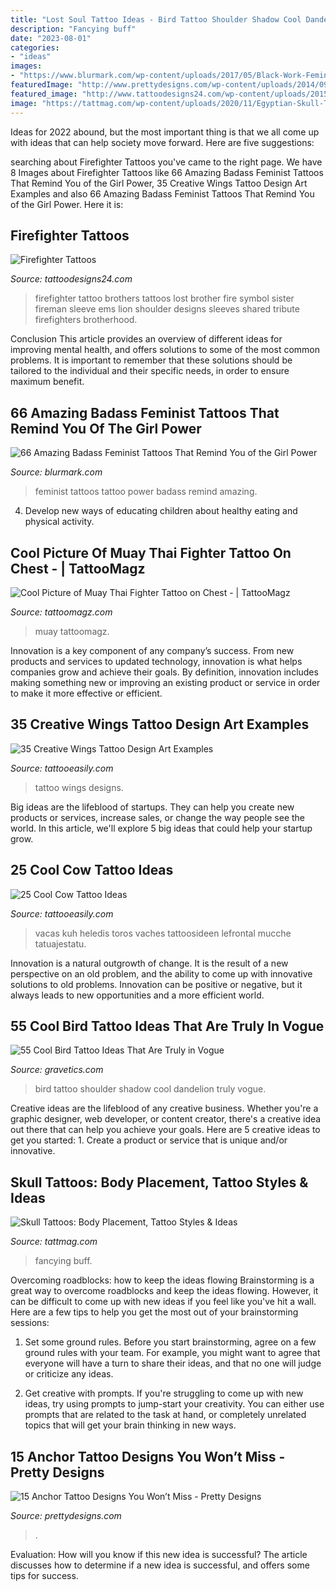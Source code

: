 ```yaml
---
title: "Lost Soul Tattoo Ideas - Bird Tattoo Shoulder Shadow Cool Dandelion Truly Vogue"
description: "Fancying buff"
date: "2023-08-01"
categories:
- "ideas"
images:
- "https://www.blurmark.com/wp-content/uploads/2017/05/Black-Work-Feminist-Tattoo.jpg"
featuredImage: "http://www.prettydesigns.com/wp-content/uploads/2014/09/Anchor-and-Words-Tattoo.jpg"
featured_image: "http://www.tattoodesigns24.com/wp-content/uploads/2015/01/Brothers-Lost-Firefighter-Tattoo.jpg"
image: "https://tattmag.com/wp-content/uploads/2020/11/Egyptian-Skull-Tattoo-1.jpg"
---
```



Ideas for 2022 abound, but the most important thing is that we all come up with ideas that can help society move forward. Here are five suggestions: 

	

		
searching about Firefighter Tattoos you've came to the right page. We have 8 Images about Firefighter Tattoos like 66 Amazing Badass Feminist Tattoos That Remind You of the Girl Power, 35 Creative Wings Tattoo Design Art Examples and also 66 Amazing Badass Feminist Tattoos That Remind You of the Girl Power. Here it is:
		
    
## Firefighter Tattoos

<img loading=lazy src="http://www.tattoodesigns24.com/wp-content/uploads/2015/01/Brothers-Lost-Firefighter-Tattoo.jpg" onerror="this.onerror=null;this.src='https://tse3.mm.bing.net/th?id=OIP.WDqBJqZYgcJqyaxDq1YmQQHaLG&amp;pid=15.1';" alt="Firefighter Tattoos">

_Source: tattoodesigns24.com_

>firefighter tattoo brothers tattoos lost brother fire symbol sister fireman sleeve ems lion shoulder designs sleeves shared tribute firefighters brotherhood. 

	

Conclusion
This article provides an overview of different ideas for improving mental health, and offers solutions to some of the most common problems. It is important to remember that these solutions should be tailored to the individual and their specific needs, in order to ensure maximum benefit.

    
## 66 Amazing Badass Feminist Tattoos That Remind You Of The Girl Power

<img loading=lazy src="https://www.blurmark.com/wp-content/uploads/2017/05/Black-Work-Feminist-Tattoo.jpg" onerror="this.onerror=null;this.src='https://tse1.mm.bing.net/th?id=OIP.svaMdtzaINc1AQB0qqdCDgHaIC&amp;pid=15.1';" alt="66 Amazing Badass Feminist Tattoos That Remind You of the Girl Power">

_Source: blurmark.com_

>feminist tattoos tattoo power badass remind amazing. 

	

4. Develop new ways of educating children about healthy eating and physical activity.

    
## Cool Picture Of Muay Thai Fighter Tattoo On Chest - | TattooMagz

<img loading=lazy src="https://tattoomagz.com/wp-content/uploads/muay-thai-tattoos-muay-thai-tattoo-bangkok-thailand-36333-504x671.jpg" onerror="this.onerror=null;this.src='https://tse2.mm.bing.net/th?id=OIP.RsbyDRbWmvC6Py146alLRQHaJ3&amp;pid=15.1';" alt="Cool Picture of Muay Thai Fighter Tattoo on Chest - | TattooMagz">

_Source: tattoomagz.com_

>muay tattoomagz. 

	

Innovation is a key component of any company’s success. From new products and services to updated technology, innovation is what helps companies grow and achieve their goals. By definition, innovation includes making something new or improving an existing product or service in order to make it more effective or efficient.

    
## 35 Creative Wings Tattoo Design Art Examples

<img loading=lazy src="http://www.tattooeasily.com/wp-content/uploads/2013/06/295.jpg" onerror="this.onerror=null;this.src='https://tse2.mm.bing.net/th?id=OIP.bOU_WMdwzmzoGCYb2GvEQgHaJv&amp;pid=15.1';" alt="35 Creative Wings Tattoo Design Art Examples">

_Source: tattooeasily.com_

>tattoo wings designs. 

	

Big ideas are the lifeblood of startups. They can help you create new products or services, increase sales, or change the way people see the world. In this article, we'll explore 5 big ideas that could help your startup grow.

    
## 25 Cool Cow Tattoo Ideas

<img loading=lazy src="https://www.tattooeasily.com/wp-content/uploads/2013/07/cow-tattoo-11.jpg" onerror="this.onerror=null;this.src='https://tse3.mm.bing.net/th?id=OIP.m5MoJHz1x_dBZOShG9NFaAHaJ4&amp;pid=15.1';" alt="25 Cool Cow Tattoo Ideas">

_Source: tattooeasily.com_

>vacas kuh heledis toros vaches tattoosideen lefrontal mucche tatuajestatu. 

	

Innovation is a natural outgrowth of change. It is the result of a new perspective on an old problem, and the ability to come up with innovative solutions to old problems. Innovation can be positive or negative, but it always leads to new opportunities and a more efficient world.

    
## 55 Cool Bird Tattoo Ideas That Are Truly In Vogue

<img loading=lazy src="https://www.gravetics.com/wp-content/uploads/2017/07/Dandelion-Shadow-Bird-Design-On-Back-Shoulder.jpg" onerror="this.onerror=null;this.src='https://tse4.mm.bing.net/th?id=OIP.HirqUAFK14F5TPQUHlTD5AHaJ4&amp;pid=15.1';" alt="55 Cool Bird Tattoo Ideas That Are Truly in Vogue">

_Source: gravetics.com_

>bird tattoo shoulder shadow cool dandelion truly vogue. 

	

Creative ideas are the lifeblood of any creative business. Whether you're a graphic designer, web developer, or content creator, there's a creative idea out there that can help you achieve your goals. Here are 5 creative ideas to get you started: 1. Create a product or service that is unique and/or innovative.

    
## Skull Tattoos: Body Placement, Tattoo Styles &amp; Ideas

<img loading=lazy src="https://tattmag.com/wp-content/uploads/2020/11/Egyptian-Skull-Tattoo-1.jpg" onerror="this.onerror=null;this.src='https://tse2.mm.bing.net/th?id=OIP.V1UzJ5yRMfCobXDXa2q_swHaKh&amp;pid=15.1';" alt="Skull Tattoos: Body Placement, Tattoo Styles &amp; Ideas">

_Source: tattmag.com_

>fancying buff. 

	

Overcoming roadblocks: how to keep the ideas flowing
Brainstorming is a great way to overcome roadblocks and keep the ideas flowing. However, it can be difficult to come up with new ideas if you feel like you've hit a wall. Here are a few tips to help you get the most out of your brainstorming sessions:
1. Set some ground rules. Before you start brainstorming, agree on a few ground rules with your team. For example, you might want to agree that everyone will have a turn to share their ideas, and that no one will judge or criticize any ideas.

2. Get creative with prompts. If you're struggling to come up with new ideas, try using prompts to jump-start your creativity. You can either use prompts that are related to the task at hand, or completely unrelated topics that will get your brain thinking in new ways.


    
## 15 Anchor Tattoo Designs You Won’t Miss - Pretty Designs

<img loading=lazy src="http://www.prettydesigns.com/wp-content/uploads/2014/09/Anchor-and-Words-Tattoo.jpg" onerror="this.onerror=null;this.src='https://tse2.mm.bing.net/th?id=OIP.rX1e0tAIS_q51KrvQ_jEMgHaJ3&amp;pid=15.1';" alt="15 Anchor Tattoo Designs You Won’t Miss - Pretty Designs">

_Source: prettydesigns.com_

>. 

	

Evaluation: How will you know if this new idea is successful?
The article discusses how to determine if a new idea is successful, and offers some tips for success.

